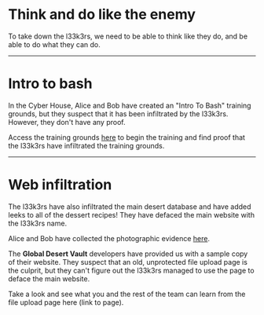 # Think and do like the enemy 

To take down the l33k3rs, we need to be able to think like they do, and be able to do what they can do. 

---
# Intro to bash 
In the Cyber House, Alice and Bob have created an "Intro To Bash" training grounds, but they suspect that it has been infiltrated by the l33k3rs. However, they don't have any proof. 

Access the training grounds [here](https://udel.codes/cyber2/Bash_Tutorial) to begin the training and find proof that the l33k3rs have infiltrated the training grounds.  

---

# Web infiltration
The l33k3rs have also infiltrated the main desert database and have added leeks to all of the dessert recipes! They have defaced the main website with the l33k3rs name.

Alice and Bob have collected the photographic evidence [here](https://udel.codes/cyber2/web-evidence.html). 

The **Global Desert Vault** developers have provided us with a sample copy of their website. They suspect that an old, unprotected file upload page is the culprit, but they can't figure out the l33k3rs managed to use the page to deface the main website. 

Take a look and see what you and the rest of the team can learn from the file upload page here (link to page). 


